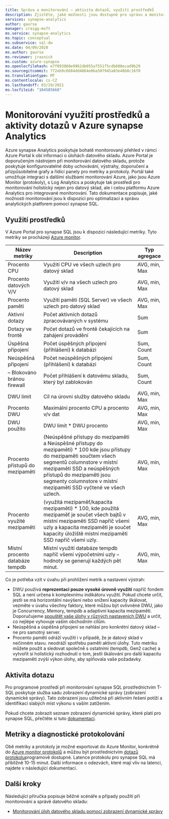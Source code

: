 ```yaml
---
title: Správa a monitorování – aktivita dotazů, využití prostředků
description: Zjistěte, jaké možnosti jsou dostupné pro správu a monitorování Azure synapse Analytics. Pomocí zobrazení Azure Portal a dynamické správy (zobrazení dynamické správy) můžete pochopit aktivity dotazů a využití prostředků datového skladu.
services: synapse-analytics
author: gaursa
manager: craigg-msft
ms.service: synapse-analytics
ms.topic: conceptual
ms.subservice: sql-dw
ms.date: 04/09/2020
ms.author: gaursa
ms.reviewer: jrasnick
ms.custom: azure-synapse
ms.openlocfilehash: e7f093860e9962db055a7551f5cdb608ecad9b29
ms.sourcegitcommit: 772eb9c6684dd4864e0ba507945a83e48b8c16f0
ms.translationtype: MT
ms.contentlocale: cs-CZ
ms.lasthandoff: 03/19/2021
ms.locfileid: "104585668"
---
```

# <a name="monitoring-resource-utilization-and-query-activity-in-azure-synapse-analytics"></a>Monitorování využití prostředků a aktivity dotazů v Azure synapse Analytics

Azure synapse Analytics poskytuje bohatě monitorovaný přehled v rámci Azure Portal k obí informací o úlohách datového skladu. Azure Portal je doporučeným nástrojem při monitorování datového skladu, protože poskytuje konfigurovatelné doby uchovávání, výstrahy, doporučení a přizpůsobitelné grafy a řídicí panely pro metriky a protokoly. Portál také umožňuje integraci s dalšími službami monitorování Azure, jako jsou Azure Monitor (protokoly), s Log Analytics a poskytuje tak prostředí pro monitorování holistický nejen pro datový sklad, ale i celou platformu Azure Analytics pro integrované monitorování. Tato dokumentace popisuje, jaké možnosti monitorování jsou k dispozici pro optimalizaci a správu analytických platforem pomocí synapse SQL.

## <a name="resource-utilization"></a>Využití prostředků

V Azure Portal pro synapse SQL jsou k dispozici následující metriky. Tyto metriky se procházejí [Azure monitor](../../azure-monitor/data-platform.md?bc=%2fazure%2fsynapse-analytics%2fsql-data-warehouse%2fbreadcrumb%2ftoc.json&toc=%2fazure%2fsynapse-analytics%2fsql-data-warehouse%2ftoc.json#metrics).

| Název metriky             | Description                                                  | Typ agregace |
| ----------------------- | ------------------------------------------------------------ | ---------------- |
| Procento CPU          | Využití CPU ve všech uzlech pro datový sklad      | AVG, min, Max    |
| Procento datových V/V      | Využití v/v na všech uzlech pro datový sklad       | AVG, min, Max    |
| Procento paměti       | Využití paměti (SQL Server) ve všech uzlech pro datový sklad | AVG, min, Max   |
| Aktivní dotazy          | Počet aktivních dotazů zpracovávaných v systému             | Sum              |
| Dotazy ve frontě          | Počet dotazů ve frontě čekajících na zahájení provádění          | Sum              |
| Úspěšná připojení  | Počet úspěšných připojení (přihlášení) k databázi | Sum, Count       |
| Neúspěšná připojení      | Počet neúspěšných připojení (přihlášení) k databázi | Sum, Count       |
| – Blokováno bránou firewall     | Počet přihlášení k datovému skladu, který byl zablokován     | Sum, Count       |
| DWU limit               | Cíl na úrovni služby datového skladu                | AVG, min, Max    |
| Procento DWU          | Maximální procento CPU a procento v/v dat        | AVG, min, Max    |
| DWU použito                | DWU limit * DWU procento                                   | AVG, min, Max    |
| Procento přístupů do mezipaměti    | (Neúspěšné přístupy do mezipaměti a Neúspěšné přístupy do mezipaměti) * 100 kde jsou přístupy do mezipaměti součtem všech segmentů columnstore v místní mezipaměti SSD a neúspěšných přístupů do mezipaměti jsou segmenty columnstore v místní mezipaměti SSD vyčtené ve všech uzlech. | AVG, min, Max    |
| Procento využité mezipaměti   | (využitá mezipaměť/kapacita mezipaměti) * 100, kde použitá mezipaměť je součet všech bajtů v místní mezipaměti SSD napříč všemi uzly a kapacita mezipaměti je součet kapacity úložiště místní mezipaměti SSD napříč všemi uzly. | AVG, min, Max    |
| Místní procento databáze tempdb | Místní využití databáze tempdb napříč všemi výpočetními uzly – hodnoty se generují každých pět minut. | AVG, min, Max    |

Co je potřeba vzít v úvahu při prohlížení metrik a nastavení výstrah:

- DWU používá **reprezentaci pouze vysoké úrovně využití** napříč fondem SQL a není určena k komplexnímu indikátoru využití. Pokud chcete určit, jestli se má horizontální navýšení nebo snížení kapacity škálovat, vezměte v úvahu všechny faktory, které můžou být ovlivněné DWU, jako je Concurrency, Memory, tempdb a adaptivní kapacita mezipaměti. Doporučujeme [spouštět vaše úlohy v různých nastaveních DWU](sql-data-warehouse-manage-compute-overview.md#finding-the-right-size-of-data-warehouse-units) a určit, co nejlépe vyhovuje vašim obchodním cílům.
- Neúspěšná a úspěšná připojení se nahlásí pro konkrétní datový sklad – ne pro samotný server.
- Procento paměti odráží využití i v případě, že je datový sklad v nečinném stavu. neodráží spotřebu paměti aktivní úlohy. Tuto metriku můžete použít a sledovat společně s ostatními (tempdb, Gen2 cache) a vytvořit si holistický rozhodnutí o tom, jestli škálování pro další kapacitu mezipaměti zvýší výkon úlohy, aby splňovala vaše požadavky.

## <a name="query-activity"></a>Aktivita dotazu

Pro programové prostředí při monitorování synapse SQL prostřednictvím T-SQL poskytuje služba sadu zobrazení dynamické správy (zobrazení dynamické správy). Tato zobrazení jsou užitečná při aktivním řešení potíží a identifikaci slabých míst výkonu s vaším zatížením.

Pokud chcete zobrazit seznam zobrazení dynamické správy, které platí pro synapse SQL, přečtěte si tuto [dokumentaci](../sql/reference-tsql-system-views.md#dedicated-sql-pool-dynamic-management-views-dmvs). 

## <a name="metrics-and-diagnostics-logging"></a>Metriky a diagnostické protokolování 

Obě metriky a protokoly je možné exportovat do Azure Monitor, konkrétně do [Azure monitor protokolů](../../azure-monitor/logs/log-query-overview.md?toc=/azure/synapse-analytics/sql-data-warehouse/toc.json&bc=/azure/synapse-analytics/sql-data-warehouse/breadcrumb/toc.json) a můžou být prostřednictvím [dotazů protokolu](../../azure-monitor/logs/log-analytics-tutorial.md?bc=%2fazure%2fsynapse-analytics%2fsql-data-warehouse%2fbreadcrumb%2ftoc.json&toc=%2fazure%2fsynapse-analytics%2fsql-data-warehouse%2ftoc.json)programově dostupné. Latence protokolu pro synapse SQL má přibližně 10-15 minut. Další informace o odezvách, které mají vliv na latenci, najdete v následující dokumentaci.

## <a name="next-steps"></a>Další kroky

Následující příručka popisuje běžné scénáře a případy použití při monitorování a správě datového skladu:

- [Monitorování úloh datového skladu pomocí zobrazení dynamické správy](sql-data-warehouse-manage-monitor.md)